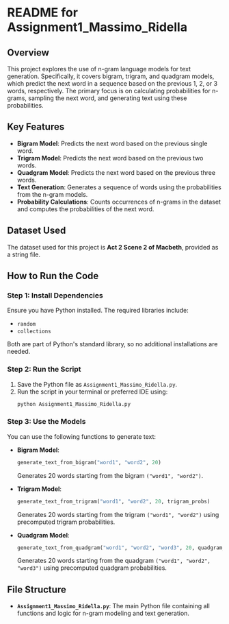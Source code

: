 # README for Assignment1_Massimo_Ridella

## Overview
This project explores the use of n-gram language models for text generation. Specifically, it covers bigram, trigram, and quadgram models, which predict the next word in a sequence based on the previous 1, 2, or 3 words, respectively. The primary focus is on calculating probabilities for n-grams, sampling the next word, and generating text using these probabilities.

## Key Features
- **Bigram Model**: Predicts the next word based on the previous single word.
- **Trigram Model**: Predicts the next word based on the previous two words.
- **Quadgram Model**: Predicts the next word based on the previous three words.
- **Text Generation**: Generates a sequence of words using the probabilities from the n-gram models.
- **Probability Calculations**: Counts occurrences of n-grams in the dataset and computes the probabilities of the next word.

## Dataset Used
The dataset used for this project is **Act 2 Scene 2 of Macbeth**, provided as a string file.

## How to Run the Code

### Step 1: Install Dependencies
Ensure you have Python installed. The required libraries include:
- `random`
- `collections`

Both are part of Python's standard library, so no additional installations are needed.

### Step 2: Run the Script
1. Save the Python file as `Assignment1_Massimo_Ridella.py`.
2. Run the script in your terminal or preferred IDE using:
   ```bash
   python Assignment1_Massimo_Ridella.py
   ```

### Step 3: Use the Models
You can use the following functions to generate text:

- **Bigram Model**:
  ```python
  generate_text_from_bigram("word1", "word2", 20)
  ```
  Generates 20 words starting from the bigram `("word1", "word2")`.

- **Trigram Model**:
  ```python
  generate_text_from_trigram("word1", "word2", 20, trigram_probs)
  ```
  Generates 20 words starting from the trigram `("word1", "word2")` using precomputed trigram probabilities.

- **Quadgram Model**:
  ```python
  generate_text_from_quadgram("word1", "word2", "word3", 20, quadgram_probs)
  ```
  Generates 20 words starting from the quadgram `("word1", "word2", "word3")` using precomputed quadgram probabilities.

## File Structure
- **`Assignment1_Massimo_Ridella.py`**: The main Python file containing all functions and logic for n-gram modeling and text generation.

